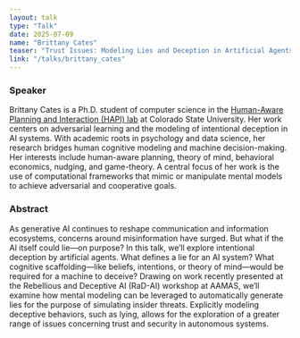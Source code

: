 ```yaml
---
layout: talk
type: "Talk"
date: 2025-07-09
name: "Brittany Cates"
teaser: "Trust Issues: Modeling Lies and Deception in Artificial Agents"
link: "/talks/brittany_cates"
---
```


### Speaker 
Brittany Cates is a Ph.D. student of computer science in the [Human-Aware Planning and Interaction (HAPI) lab](https://hapi-lab.org/) at Colorado State University. Her work centers on adversarial learning and the modeling of intentional deception in AI systems. With academic roots in psychology and data science, her research bridges human cognitive modeling and machine decision-making. Her interests include human-aware planning, theory of mind, behavioral economics, nudging, and game-theory. A central focus of her work is the use of computational frameworks that mimic or manipulate mental models to achieve adversarial and cooperative goals.

### Abstract 
As generative AI continues to reshape communication and information ecosystems, concerns around misinformation have surged. But what if the AI itself could lie—on purpose? In this talk, we’ll explore intentional deception by artificial agents. What defines a lie for an AI system? What cognitive scaffolding—like beliefs, intentions, or theory of mind—would be required for a machine to deceive? Drawing on work recently presented at the Rebellious and Deceptive AI (RaD-AI) workshop at AAMAS, we’ll examine how mental modeling can be leveraged to automatically generate lies for the purpose of simulating insider threats. Explicitly modeling deceptive behaviors, such as lying, allows for the exploration of a greater range of issues concerning trust and security in autonomous systems.
